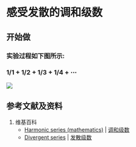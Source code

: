 # 感受发散的调和级数

## 开始做

### 实验过程如下图所示:

### 1/1 + 1/2 + 1/3 + 1/4 + ⋯

![](/images/无穷级数/感受发散的调和级数/1a1.jpg)

## 参考文献及资料

1. 维基百科
	- [Harmonic series (mathematics)](https://en.wikipedia.org/wiki/Harmonic_series_(mathematics)) | [调和级数](https://zh.wikipedia.org/wiki/调和级数) 
	- [Divergent series](https://en.wikipedia.org/wiki/发散级数) | [发散级数](https://zh.wikipedia.org/wiki/发散级数) 
